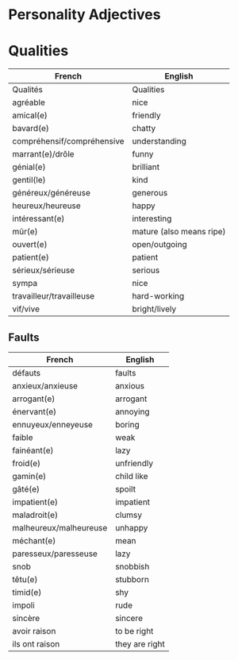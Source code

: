 # Personality Adjectives

# Qualities

| French | English |
|-|-|
| Qualités | Qualities |
| agréable | nice |
| amical(e) | friendly |
| bavard(e) | chatty |
| compréhensif/compréhensive | understanding |
| marrant(e)/drôle | funny |
| génial(e) | brilliant |
| gentil(le) | kind |
| généreux/généreuse | generous |
| heureux/heureuse | happy |
| intéressant(e) | interesting |
| mûr(e) | mature (also means ripe) |
| ouvert(e) | open/outgoing |
| patient(e) | patient |
| sérieux/sérieuse | serious |
| sympa | nice |
| travailleur/travailleuse | hard-working |
| vif/vive | bright/lively |

## Faults

| French                 | English        |
|------------------------|----------------|
| défauts                | faults         |
| anxieux/anxieuse       | anxious        |
| arrogant(e)            | arrogant       |
| énervant(e)            | annoying       |
| ennuyeux/enneyeuse     | boring         |
| faible                 | weak           |
| fainéant(e)            | lazy           |
| froid(e)               | unfriendly     |
| gamin(e)               | child like     |
| gâté(e)                | spoilt         |
| impatient(e)           | impatient      |
| maladroit(e)           | clumsy         |
| malheureux/malheureuse | unhappy        |
| méchant(e)             | mean           |
| paresseux/paresseuse   | lazy           |
| snob                   | snobbish       |
| têtu(e)                | stubborn       |
| timid(e)               | shy            |
| impoli                 | rude           |
| sincère                | sincere        |
| avoir raison           | to be right    |
| ils ont raison         | they are right |
